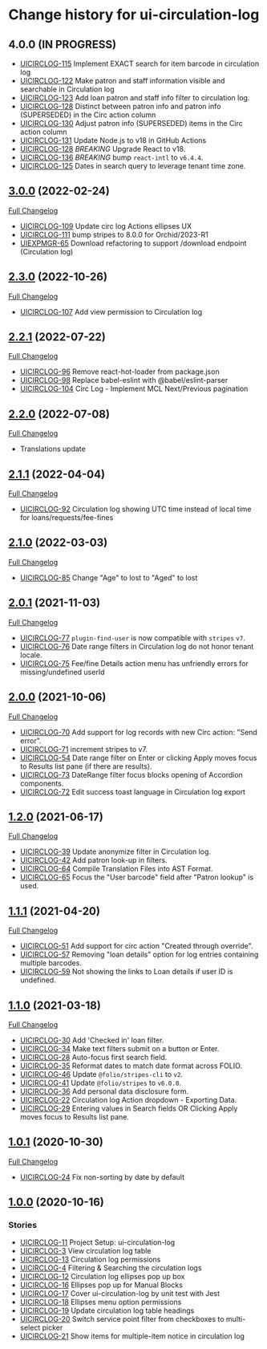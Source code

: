 # Change history for ui-circulation-log

## 4.0.0 (IN PROGRESS)
* [UICIRCLOG-115](https://issues.folio.org/browse/UICIRCLOG-115) Implement EXACT search for item barcode in circulation log
* [UICIRCLOG-122](https://issues.folio.org/browse/UICIRCLOG-122) Make patron and staff information visible and searchable in Circulation log
* [UICIRCLOG-123](https://issues.folio.org/browse/UICIRCLOG-123) Add loan patron and staff info filter to circulation log.
* [UICIRCLOG-128](https://issues.folio.org/browse/UICIRCLOG-128) Distinct between patron info and patron info (SUPERSEDED) in the Circ action column
* [UICIRCLOG-130](https://issues.folio.org/browse/UICIRCLOG-130) Adjust patron info (SUPERSEDED) items in the Circ action column
* [UICIRCLOG-131](https://issues.folio.org/browse/UICIRCLOG-130) Update Node.js to v18 in GitHub Actions
* [UICIRCLOG-128](https://issues.folio.org/browse/UICIRCLOG-128) *BREAKING* Upgrade React to v18.
* [UICIRCLOG-136](https://issues.folio.org/browse/UICIRCLOG-136) *BREAKING* bump `react-intl` to `v6.4.4`.
* [UICIRCLOG-125](https://issues.folio.org/browse/UICIRCLOG-125) Dates in search query to leverage tenant time zone.

## [3.0.0](https://github.com/folio-org/ui-circulation-log/tree/v3.0.0) (2022-02-24)
[Full Changelog](https://github.com/folio-org/ui-circulation-log/compare/v2.3.0...v3.0.0)

* [UICIRCLOG-109](https://issues.folio.org/browse/UICIRCLOG-109) Update circ log Actions ellipses UX
* [UICIRCLOG-111](https://issues.folio.org/browse/UICIRCLOG-111) bump stripes to 8.0.0 for Orchid/2023-R1
* [UIEXPMGR-65](https://issues.folio.org/browse/UIEXPMGR-65) Download refactoring to support /download endpoint (Circulation log)

## [2.3.0](https://github.com/folio-org/ui-circulation-log/tree/v2.3.0) (2022-10-26)
[Full Changelog](https://github.com/folio-org/ui-circulation-log/compare/v2.2.1...v2.3.0)

* [UICIRCLOG-107](https://issues.folio.org/browse/UICIRCLOG-107) Add view permission to Circulation log


## [2.2.1](https://github.com/folio-org/ui-circulation-log/tree/v2.2.1) (2022-07-22)
[Full Changelog](https://github.com/folio-org/ui-circulation-log/compare/v2.2.0...v2.2.1)

* [UICIRCLOG-96](https://issues.folio.org/browse/UICIRCLOG-96) Remove react-hot-loader from package.json
* [UICIRCLOG-98](https://issues.folio.org/browse/UICIRCLOG-98) Replace babel-eslint with @babel/eslint-parser
* [UICIRCLOG-104](https://issues.folio.org/browse/UICIRCLOG-104) Circ Log - Implement MCL Next/Previous pagination

## [2.2.0](https://github.com/folio-org/ui-circulation-log/tree/v2.2.0) (2022-07-08)
[Full Changelog](https://github.com/folio-org/ui-circulation-log/compare/v2.1.1...v2.2.0)

* Translations update

## [2.1.1](https://github.com/folio-org/ui-circulation-log/tree/v2.1.1) (2022-04-04)
[Full Changelog](https://github.com/folio-org/ui-circulation-log/compare/v2.1.0...v2.1.1)

* [UICIRCLOG-92](https://issues.folio.org/browse/UICIRCLOG-92) Circulation log showing UTC time instead of local time for loans/requests/fee-fines

## [2.1.0](https://github.com/folio-org/ui-circulation-log/tree/v2.1.0) (2022-03-03)
[Full Changelog](https://github.com/folio-org/ui-circulation-log/compare/v2.0.1...v2.1.0)

* [UICIRCLOG-85](https://issues.folio.org/browse/UICIRCLOG-85) Change "Age" to lost to "Aged" to lost

## [2.0.1](https://github.com/folio-org/ui-circulation-log/tree/v2.0.0) (2021-11-03)
[Full Changelog](https://github.com/folio-org/ui-circulation-log/compare/v2.0.0...v2.0.1)

* [UICIRCLOG-77](https://issues.folio.org/browse/UICIRCLOG-77) `plugin-find-user` is now compatible with `stripes` `v7`.
* [UICIRCLOG-76](https://issues.folio.org/browse/UICIRCLOG-76) Date range filters in Circulation log do not honor tenant locale.
* [UICIRCLOG-75](https://issues.folio.org/browse/UICIRCLOG-75) Fee/fine Details action menu has unfriendly errors for missing/undefined userId

## [2.0.0](https://github.com/folio-org/ui-circulation-log/tree/v2.0.0) (2021-10-06)
[Full Changelog](https://github.com/folio-org/ui-circulation-log/compare/v1.2.0...v2.0.0)

* [UICIRCLOG-70](https://issues.folio.org/browse/UICIRCLOG-70) Add support for log records with new Circ action: "Send error".
* [UICIRCLOG-71](https://issues.folio.org/browse/UICIRCLOG-71) increment stripes to v7.
* [UICIRCLOG-54](https://issues.folio.org/browse/UICIRCLOG-54) Date range filter on Enter or clicking Apply moves focus to Results list pane (if there are results).
* [UICIRCLOG-73](https://issues.folio.org/browse/UICIRCLOG-73) DateRange filter focus blocks opening of Accordion components.
* [UICIRCLOG-72](https://issues.folio.org/browse/UICIRCLOG-72) Edit success toast language in Circulation log export

## [1.2.0](https://github.com/folio-org/ui-circulation-log/tree/v1.2.0) (2021-06-17)
[Full Changelog](https://github.com/folio-org/ui-circulation-log/compare/v1.1.1...v1.2.0)

* [UICIRCLOG-39](https://issues.folio.org/browse/UICIRCLOG-39) Update anonymize filter in Circulation log.
* [UICIRCLOG-42](https://issues.folio.org/browse/UICIRCLOG-42) Add patron look-up in filters.
* [UICIRCLOG-64](https://issues.folio.org/browse/UICIRCLOG-64) Compile Translation Files into AST Format.
* [UICIRCLOG-65](https://issues.folio.org/browse/UICIRCLOG-65) Focus the "User barcode" field after "Patron lookup" is used.

## [1.1.1](https://github.com/folio-org/ui-circulation-log/tree/v1.1.1) (2021-04-20)
[Full Changelog](https://github.com/folio-org/ui-circulation-log/compare/v1.1.0...v1.1.1)

* [UICIRCLOG-51](https://issues.folio.org/browse/UICIRCLOG-51) Add support for circ action "Created through override".
* [UICIRCLOG-57](https://issues.folio.org/browse/UICIRCLOG-57) Removing "loan details" option for log entries containing multiple barcodes.
* [UICIRCLOG-59](https://issues.folio.org/browse/UICIRCLOG-59) Not showing the links to Loan details if user ID is undefined.

## [1.1.0](https://github.com/folio-org/ui-circulation-log/tree/v1.1.0) (2021-03-18)
[Full Changelog](https://github.com/folio-org/ui-circulation-log/compare/v1.0.1...v1.1.0)

* [UICIRCLOG-30](https://issues.folio.org/browse/UICIRCLOG-30) Add 'Checked in' loan filter.
* [UICIRCLOG-34](https://issues.folio.org/browse/UICIRCLOG-34) Make text filters submit on a button or Enter.
* [UICIRCLOG-28](https://issues.folio.org/browse/UICIRCLOG-28) Auto-focus first search field.
* [UICIRCLOG-35](https://issues.folio.org/browse/UICIRCLOG-35) Reformat dates to match date format across FOLIO.
* [UICIRCLOG-46](https://issues.folio.org/browse/UICIRCLOG-46) Update `@folio/stripes-cli` to `v2`.
* [UICIRCLOG-41](https://issues.folio.org/browse/UICIRCLOG-41) Update `@folio/stripes` to `v6.0.0`.
* [UICIRCLOG-36](https://issues.folio.org/browse/UICIRCLOG-36) Add personal data disclosure form.
* [UICIRCLOG-22](https://issues.folio.org/browse/UICIRCLOG-22) Circulation log Action dropdown - Exporting Data.
* [UICIRCLOG-29](https://issues.folio.org/browse/UICIRCLOG-29) Entering values in Search fields OR Clicking Apply moves focus to Results list pane.

## [1.0.1](https://github.com/folio-org/ui-circulation-log/tree/v1.0.1) (2020-10-30)
[Full Changelog](https://github.com/folio-org/ui-circulation-log/compare/v1.0.0...v1.0.1)

* [UICIRCLOG-24](https://issues.folio.org/browse/UICIRCLOG-24) Fix non-sorting by date by default

## [1.0.0](https://github.com/folio-org/ui-circulation-log/tree/v1.0.0) (2020-10-16)

### Stories
* [UICIRCLOG-11](https://issues.folio.org/browse/UICIRCLOG-11) Project Setup: ui-circulation-log
* [UICIRCLOG-3](https://issues.folio.org/browse/UICIRCLOG-3) View circulation log table
* [UICIRCLOG-13](https://issues.folio.org/browse/UICIRCLOG-13) Circulation log permissions
* [UICIRCLOG-4](https://issues.folio.org/browse/UICIRCLOG-4) Filtering & Searching the circulation logs
* [UICIRCLOG-12](https://issues.folio.org/browse/UICIRCLOG-12) Circulation log ellipses pop up box
* [UICIRCLOG-16](https://issues.folio.org/browse/UICIRCLOG-16) Ellipses pop up for Manual Blocks
* [UICIRCLOG-17](https://issues.folio.org/browse/UICIRCLOG-17) Cover ui-circulation-log by unit test with Jest
* [UICIRCLOG-18](https://issues.folio.org/browse/UICIRCLOG-18) Ellipses menu option permissions
* [UICIRCLOG-19](https://issues.folio.org/browse/UICIRCLOG-19) Update circulation log table headings
* [UICIRCLOG-20](https://issues.folio.org/browse/UICIRCLOG-20) Switch service point filter from checkboxes to multi-select picker
* [UICIRCLOG-21](https://issues.folio.org/browse/UICIRCLOG-21) Show items for multiple-item notice in circulation log
